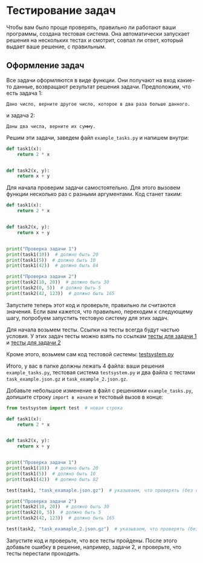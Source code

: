 # Тестирование задач

Чтобы вам было проще проверять, правильно ли работают ваши программы, создана тестовая система. Она автоматически запускает решения на нескольких тестах и смотрит, совпал ли ответ, который выдает ваше решение, с правильным.

## Оформление задач

Все задачи оформляются в виде функции. Они получают на вход какие-то данные, возвращают результат решения задачи. Предположим, что есть задача 1:

```
Дано число, верните другое число, которое в два раза больше данного.
```

и задача 2: 


```
Даны два числа, верните их сумму.
```

Решим эти задачи, заведем файл `example_tasks.py` и напишем внутри:

```python
def task1(x):
    return 2 * x


def task2(x, y):
    return x + y
```

Для начала проверим задачи самостоятельно. Для этого вызовем функции
несколько раз с разными аргументами. Код станет таким:

```python
def task1(x):
    return 2 * x


def task2(x, y):
    return x + y


print("Проверка задачи 1")
print(task1(10))  # должно быть 20
print(task1(5))  # должно быть 10
print(task1(42))  # должно быть 84

print("Проверка задачи 2")
print(task2(10, 20))  # должно быть 30
print(task2(0, 5))  # должно быть 5
print(task2(42, 123))  # должно быть 165
```

Запустите теперь этот код и проверьте, правильно ли считаются значения. Если вам кажется, что правильно, переходим к следующему шагу, попробуем запустить тестовую систему для этих задач.

Для начала возьмем тесты. Ссылки на тесты всегда будут частью условия. У этих задач тесты можно взять по ссылкам [тесты для задачи 1](tests/task_example.json.gz) и [тесты для задачи 2](tests/task_example_2.json.gz)

Кроме этого, возьмем сам код тестовой системы: [testsystem.py](testsystem.py)

Итого, у вас в папке должны лежать 4 файла: ваши решения `example_tasks.py`, тестовая система `testsystem.py` и два файла с тестами `task_example.json.gz` и `task_example_2.json.gz`.

Добавьте небольшое изменение в файл с решениями `example_tasks.py`, допишите строку `import в начале` и тестовый вызов в конце:

```python
from testsystem import test  # новая строка

def task1(x):
    return 2 * x


def task2(x, y):
    return x + y


print("Проверка задачи 1")
print(task1(10))  # должно быть 20
print(task1(5))  # должно быть 10
print(task1(42))  # должно быть 82

test(task1, "task_examaple.json.gz")  # указываем, что проверять (без скобок) и на каком файле

print("Проверка задачи 2")
print(task2(10, 20))  # должно быть 30
print(task2(0, 5))  # должно быть 5
print(task2(42, 123))  # должно быть 165

test(task2, "task_examaple_2.json.gz")  # указываем, что проверять (без скобок) и на каком файле
```

Запустите код и проверьте, что все тесты пройдены. После этого добавьте ошибку в решение, например, задачи 2, и проверьте, что тесты перестали проходить.
